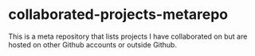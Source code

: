 # collaborated-projects-metarepo
This is a meta repository that lists projects I have collaborated on but are hosted on other Github accounts or outside Github.
